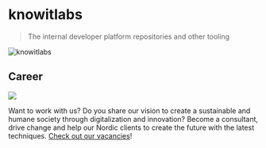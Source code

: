 # knowitlabs

> The internal developer platform repositories and other tooling

![knowitlabs](https://github.com/knowitlabs/.github/assets/1714029/a165d777-3234-442c-b9d8-39a456678955)


## Career

![](https://www.knowit.eu/globalassets/career-se/gbg_spring23_988-950x610.jpg/Large50)

Want to work with us? Do you share our vision to create a sustainable and humane society through digitalization and innovation? Become a consultant, drive change and help our Nordic clients to create the future with the latest techniques. [Check out our vacancies](https://www.knowit.eu/career/)!
